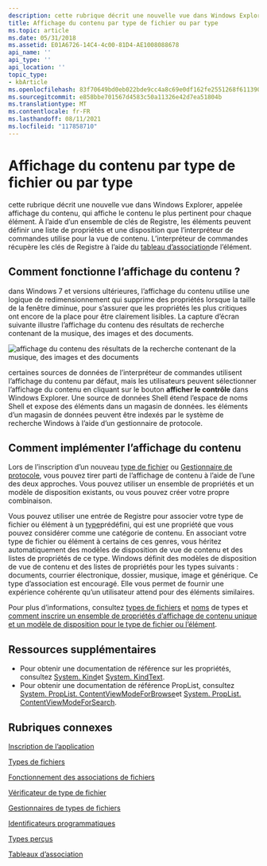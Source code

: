 ```yaml
---
description: cette rubrique décrit une nouvelle vue dans Windows Explorer, appelée affichage du contenu, qui affiche le contenu le plus pertinent pour chaque élément.
title: Affichage du contenu par type de fichier ou par type
ms.topic: article
ms.date: 05/31/2018
ms.assetid: E01A6726-14C4-4c00-81D4-AE1008088678
api_name: ''
api_type: ''
api_location: ''
topic_type:
- kbArticle
ms.openlocfilehash: 83f70649bd0eb022bde9cc4a8c69e0df162fe2551268f611390bae835409e939
ms.sourcegitcommit: e858bbe701567d4583c50a11326e42d7ea51804b
ms.translationtype: MT
ms.contentlocale: fr-FR
ms.lasthandoff: 08/11/2021
ms.locfileid: "117858710"
---
```

# <a name="content-view-by-file-type-or-kind"></a>Affichage du contenu par type de fichier ou par type

cette rubrique décrit une nouvelle vue dans Windows Explorer, appelée affichage du contenu, qui affiche le contenu le plus pertinent pour chaque élément. À l’aide d’un ensemble de clés de Registre, les éléments peuvent définir une liste de propriétés et une disposition que l’interpréteur de commandes utilise pour la vue de contenu. L’interpréteur de commandes récupère les clés de Registre à l’aide du [tableau d’association](fa-perceivedtypes.md)de l’élément.

## <a name="how-does-the-content-view-work"></a>Comment fonctionne l’affichage du contenu ?

dans Windows 7 et versions ultérieures, l’affichage du contenu utilise une logique de redimensionnement qui supprime des propriétés lorsque la taille de la fenêtre diminue, pour s’assurer que les propriétés les plus critiques ont encore de la place pour être clairement lisibles. La capture d’écran suivante illustre l’affichage du contenu des résultats de recherche contenant de la musique, des images et des documents.

![affichage du contenu des résultats de la recherche contenant de la musique, des images et des documents](images/content-view/contentviewsearchresults.png)

certaines sources de données de l’interpréteur de commandes utilisent l’affichage du contenu par défaut, mais les utilisateurs peuvent sélectionner l’affichage du contenu en cliquant sur le bouton **afficher le contrôle** dans Windows Explorer. Une source de données Shell étend l’espace de noms Shell et expose des éléments dans un magasin de données. les éléments d’un magasin de données peuvent être indexés par le système de recherche Windows à l’aide d’un gestionnaire de protocole.

## <a name="how-to-implement-the-content-view"></a>Comment implémenter l’affichage du contenu

Lors de l’inscription d’un nouveau [type de fichier](fa-file-types.md) ou [Gestionnaire de protocole](../search/-search-3x-wds-extidx-prot-implementing.md), vous pouvez tirer parti de l’affichage de contenu à l’aide de l’une des deux approches. Vous pouvez utiliser un ensemble de propriétés et un modèle de disposition existants, ou vous pouvez créer votre propre combinaison.

Vous pouvez utiliser une entrée de Registre pour associer votre type de fichier ou élément à un [type](../properties/building-property-handlers-user-friendly-kind-names.md)prédéfini, qui est une propriété que vous pouvez considérer comme une catégorie de contenu. En associant votre type de fichier ou élément à certains de ces genres, vous héritez automatiquement des modèles de disposition de vue de contenu et des listes de propriétés de ce type. Windows définit des modèles de disposition de vue de contenu et des listes de propriétés pour les types suivants : documents, courrier électronique, dossier, musique, image et générique. Ce type d’association est encouragé. Elle vous permet de fournir une expérience cohérente qu’un utilisateur attend pour des éléments similaires.

Pour plus d’informations, consultez [types de fichiers](fa-file-types.md) et [noms](../properties/building-property-handlers-user-friendly-kind-names.md) de types et [comment inscrire un ensemble de propriétés d’affichage de contenu unique et un modèle de disposition pour le type de fichier ou l’élément](register-a-unique-content-view-set-of-properties-and-layout-pattern-for-the-file-type-or-item.md).

## <a name="additional-resources"></a>Ressources supplémentaires

-   Pour obtenir une documentation de référence sur les propriétés, consultez [System. Kind](../properties/props-system-kind.md)et [System. KindText](../properties/props-system-kindtext.md).
-   Pour obtenir une documentation de référence PropList, consultez [System. PropList. ContentViewModeForBrowse](../properties/props-system-proplist-contentviewmodeforbrowse.md)et [System. PropList. ContentViewModeForSearch](../properties/props-system-proplist-contentviewmodeforsearch.md).

## <a name="related-topics"></a>Rubriques connexes

<dl> <dt>

[Inscription de l’application](app-registration.md)
</dt> <dt>

[Types de fichiers](fa-file-types.md)
</dt> <dt>

[Fonctionnement des associations de fichiers](fa-how-work.md)
</dt> <dt>

[Vérificateur de type de fichier](file-type-verifier.md)
</dt> <dt>

[Gestionnaires de types de fichiers](fa-file-extensions.md)
</dt> <dt>

[Identificateurs programmatiques](fa-progids.md)
</dt> <dt>

[Types perçus](fa-perceivedtypes.md)
</dt> <dt>

[Tableaux d’association](fa-associationarray.md)
</dt> </dl>

 

 

